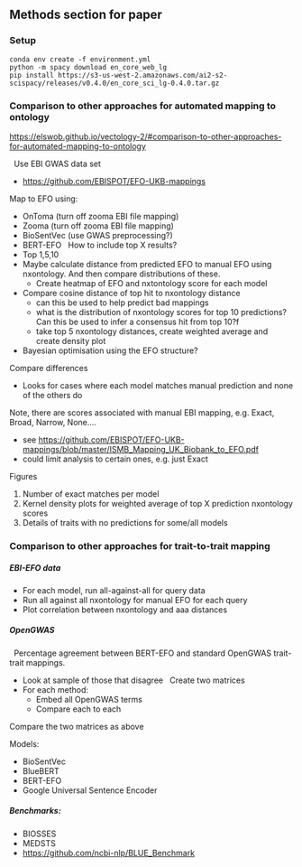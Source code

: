 ## Methods section for paper

### Setup


```
conda env create -f environment.yml
python -m spacy download en_core_web_lg
pip install https://s3-us-west-2.amazonaws.com/ai2-s2-scispacy/releases/v0.4.0/en_core_sci_lg-0.4.0.tar.gz
```

### Comparison to other approaches for automated mapping to ontology

https://elswob.github.io/vectology-2/#comparison-to-other-approaches-for-automated-mapping-to-ontology

 
Use EBI GWAS data set
 - https://github.com/EBISPOT/EFO-UKB-mappings

Map to EFO using:
- OnToma (turn off zooma EBI file mapping)
- Zooma (turn off zooma EBI file mapping)
- BioSentVec (use GWAS preprocessing?)
- BERT-EFO
 
How to include top X results?
- Top 1,5,10
- Maybe calculate distance from predicted EFO to manual EFO using nxontology. And then compare distributions of these.
  - Create heatmap of EFO and nxtontology score for each model
- Compare cosine distance of top hit to nxontology distance
  - can this be used to help predict bad mappings
  - what is the distribution of nxontology scores for top 10 predictions? Can this be used to infer a consensus hit from top 10?f
  - take top 5 nxontology distances, create weighted average and create density plot 
- Bayesian optimisation using the EFO structure?

Compare differences
 - Looks for cases where each model matches manual prediction and none of the others do

Note, there are scores associated with manual EBI mapping, e.g. Exact, Broad, Narrow, None....
- see https://github.com/EBISPOT/EFO-UKB-mappings/blob/master/ISMB_Mapping_UK_Biobank_to_EFO.pdf
- could limit analysis to certain ones, e.g. just Exact

Figures
1. Number of exact matches per model
2. Kernel density plots for weighted average of top X prediction nxontology scores
3. Details of traits with no predictions for some/all models
 
### Comparison to other approaches for trait-to-trait mapping

##### EBI-EFO data

- For each model, run all-against-all for query data
- Run all against all nxontology for manual EFO for each query
- Plot correlation between nxontology and aaa distances

##### OpenGWAS
 
Percentage agreement between BERT-EFO and standard OpenGWAS trait-trait mappings.
- Look at sample of those that disagree
 
Create two matrices
- For each method:
	- Embed all OpenGWAS terms
	- Compare each to each

Compare the two matrices as above 

Models:
- BioSentVec
- BlueBERT
- BERT-EFO
- Google Universal Sentence Encoder

##### Benchmarks:
- BIOSSES
- MEDSTS
- https://github.com/ncbi-nlp/BLUE_Benchmark
